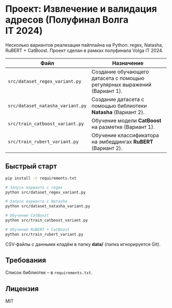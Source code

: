 # Проект: Извлечение и валидация адресов (Полуфинал Волга IT 2024)

Несколько вариантов реализации пайплайна на Python: regex, Natasha, RuBERT + CatBoost. 
Проект сделан в рамках полуфинала Volga IT 2024.

| Файл | Назначение |
|------|-----------|
| `src/dataset_regex_variant.py` | Создание обучающего датасета с помощью регулярных выражений (Вариант 1). |
| `src/dataset_natasha_variant.py` | Создание датасета с помощью библиотеки **Natasha** (Вариант 2). |
| `src/train_catboost_variant.py` | Обучение модели **CatBoost** на разметке (Вариант 1). |
| `src/train_rubert_variant.py` | Обучение классификатора на эмбеддингах **RuBERT** (Вариант 2). |

## Быстрый старт

```bash
pip install -r requirements.txt

# Запуск варианта с regex
python src/dataset_regex_variant.py  

# Запуск варианта с Natasha
python src/dataset_natasha_variant.py  

# Обучение CatBoost
python src/train_catboost_variant.py  

# Обучение RuBERT + CatBoost
python src/train_rubert_variant.py  
```
CSV‑файлы с данными кладём в папку **data/** (папка игнорируется Git).

## Требования
Список библиотек – в `requirements.txt`.

## Лицензия
MIT
